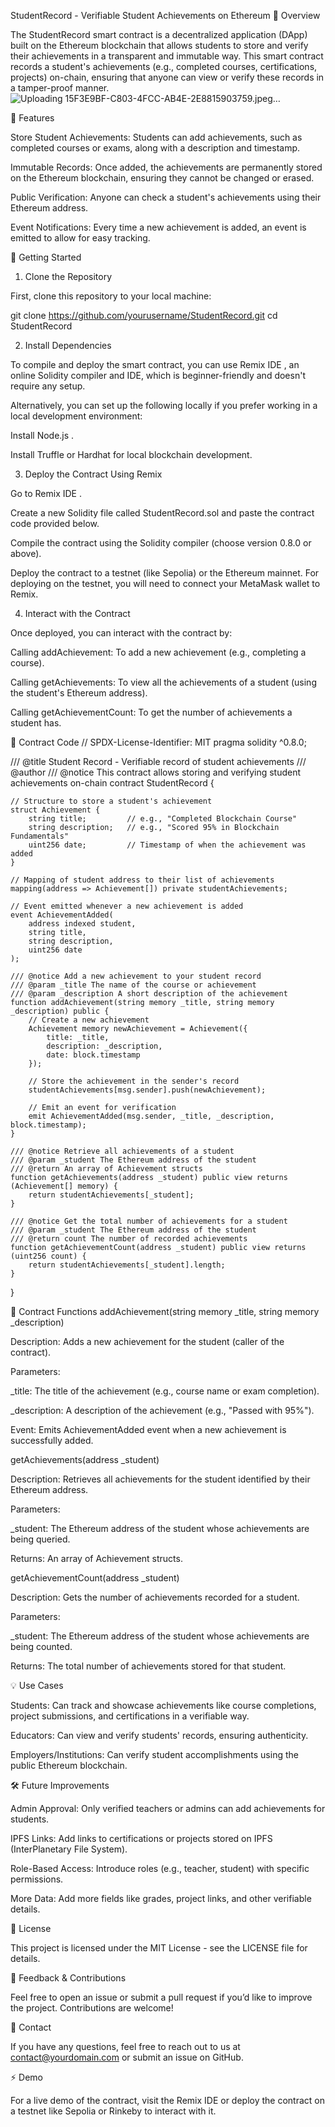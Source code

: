 StudentRecord - Verifiable Student Achievements on Ethereum
📜 Overview

The StudentRecord smart contract is a decentralized application (DApp) built on the Ethereum blockchain that allows students to store and verify their achievements in a transparent and immutable way. This smart contract records a student's achievements (e.g., completed courses, certifications, projects) on-chain, ensuring that anyone can view or verify these records in a tamper-proof manner.
![Uploading 15F3E9BF-C803-4FCC-AB4E-2E8815903759.jpeg…]()

🧩 Features

Store Student Achievements: Students can add achievements, such as completed courses or exams, along with a description and timestamp.

Immutable Records: Once added, the achievements are permanently stored on the Ethereum blockchain, ensuring they cannot be changed or erased.

Public Verification: Anyone can check a student's achievements using their Ethereum address.

Event Notifications: Every time a new achievement is added, an event is emitted to allow for easy tracking.

🚀 Getting Started
1. Clone the Repository

First, clone this repository to your local machine:

git clone https://github.com/yourusername/StudentRecord.git
cd StudentRecord

2. Install Dependencies

To compile and deploy the smart contract, you can use Remix IDE
, an online Solidity compiler and IDE, which is beginner-friendly and doesn't require any setup.

Alternatively, you can set up the following locally if you prefer working in a local development environment:

Install Node.js
.

Install Truffle
 or Hardhat
 for local blockchain development.

3. Deploy the Contract Using Remix

Go to Remix IDE
.

Create a new Solidity file called StudentRecord.sol and paste the contract code provided below.

Compile the contract using the Solidity compiler (choose version 0.8.0 or above).

Deploy the contract to a testnet (like Sepolia) or the Ethereum mainnet. For deploying on the testnet, you will need to connect your MetaMask wallet to Remix.

4. Interact with the Contract

Once deployed, you can interact with the contract by:

Calling addAchievement: To add a new achievement (e.g., completing a course).

Calling getAchievements: To view all the achievements of a student (using the student's Ethereum address).

Calling getAchievementCount: To get the number of achievements a student has.

📝 Contract Code
// SPDX-License-Identifier: MIT
pragma solidity ^0.8.0;

/// @title Student Record - Verifiable record of student achievements
/// @author 
/// @notice This contract allows storing and verifying student achievements on-chain
contract StudentRecord {

    // Structure to store a student's achievement
    struct Achievement {
        string title;         // e.g., "Completed Blockchain Course"
        string description;   // e.g., "Scored 95% in Blockchain Fundamentals"
        uint256 date;         // Timestamp of when the achievement was added
    }

    // Mapping of student address to their list of achievements
    mapping(address => Achievement[]) private studentAchievements;

    // Event emitted whenever a new achievement is added
    event AchievementAdded(
        address indexed student,
        string title,
        string description,
        uint256 date
    );

    /// @notice Add a new achievement to your student record
    /// @param _title The name of the course or achievement
    /// @param _description A short description of the achievement
    function addAchievement(string memory _title, string memory _description) public {
        // Create a new achievement
        Achievement memory newAchievement = Achievement({
            title: _title,
            description: _description,
            date: block.timestamp
        });

        // Store the achievement in the sender's record
        studentAchievements[msg.sender].push(newAchievement);

        // Emit an event for verification
        emit AchievementAdded(msg.sender, _title, _description, block.timestamp);
    }

    /// @notice Retrieve all achievements of a student
    /// @param _student The Ethereum address of the student
    /// @return An array of Achievement structs
    function getAchievements(address _student) public view returns (Achievement[] memory) {
        return studentAchievements[_student];
    }

    /// @notice Get the total number of achievements for a student
    /// @param _student The Ethereum address of the student
    /// @return count The number of recorded achievements
    function getAchievementCount(address _student) public view returns (uint256 count) {
        return studentAchievements[_student].length;
    }
}

🔧 Contract Functions
addAchievement(string memory _title, string memory _description)

Description: Adds a new achievement for the student (caller of the contract).

Parameters:

_title: The title of the achievement (e.g., course name or exam completion).

_description: A description of the achievement (e.g., "Passed with 95%").

Event: Emits AchievementAdded event when a new achievement is successfully added.

getAchievements(address _student)

Description: Retrieves all achievements for the student identified by their Ethereum address.

Parameters:

_student: The Ethereum address of the student whose achievements are being queried.

Returns: An array of Achievement structs.

getAchievementCount(address _student)

Description: Gets the number of achievements recorded for a student.

Parameters:

_student: The Ethereum address of the student whose achievements are being counted.

Returns: The total number of achievements stored for that student.

💡 Use Cases

Students: Can track and showcase achievements like course completions, project submissions, and certifications in a verifiable way.

Educators: Can view and verify students' records, ensuring authenticity.

Employers/Institutions: Can verify student accomplishments using the public Ethereum blockchain.

🛠️ Future Improvements

Admin Approval: Only verified teachers or admins can add achievements for students.

IPFS Links: Add links to certifications or projects stored on IPFS (InterPlanetary File System).

Role-Based Access: Introduce roles (e.g., teacher, student) with specific permissions.

More Data: Add more fields like grades, project links, and other verifiable details.

📝 License

This project is licensed under the MIT License - see the LICENSE
 file for details.

💬 Feedback & Contributions

Feel free to open an issue or submit a pull request if you’d like to improve the project. Contributions are welcome!

📧 Contact

If you have any questions, feel free to reach out to us at contact@yourdomain.com
 or submit an issue on GitHub.

⚡ Demo

For a live demo of the contract, visit the Remix IDE
 or deploy the contract on a testnet like Sepolia or Rinkeby to interact with it.
